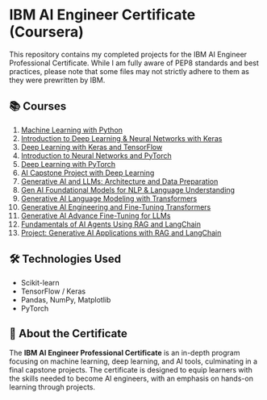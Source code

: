 # IBM AI Engineer Certificate (Coursera)

This repository contains my completed projects for the IBM AI Engineer Professional Certificate. 
While I am fully aware of PEP8 standards and best practices, please note that some files may not strictly adhere to them as they were 
prewritten by IBM.

## 📚 Courses

1. [Machine Learning with Python](https://www.coursera.org/learn/machine-learning-with-python?specialization=ai-engineer)
2. [Introduction to Deep Learning & Neural Networks with Keras](https://www.coursera.org/learn/introduction-to-deep-learning-with-keras?specialization=ai-engineer)
3. [Deep Learning with Keras and TensorFlow](https://www.coursera.org/learn/building-deep-learning-models-with-tensorflow?specialization=ai-engineer)
4. [Introduction to Neural Networks and PyTorch](https://www.coursera.org/learn/deep-neural-networks-with-pytorch?specialization=ai-engineer)
5. [Deep Learning with PyTorch](https://www.coursera.org/learn/advanced-deep-learning-with-pytorch?specialization=ai-engineer)
6. [AI Capstone Project with Deep Learning](https://www.coursera.org/learn/ai-deep-learning-capstone?specialization=ai-engineer)
7. [Generative AI and LLMs: Architecture and Data Preparation](https://www.coursera.org/learn/generative-ai-llm-architecture-data-preparation?specialization=ai-engineer)
8. [Gen AI Foundational Models for NLP & Language Understanding](https://www.coursera.org/learn/gen-ai-foundational-models-for-nlp-and-language-understanding?specialization=ai-engineer)
9. [Generative AI Language Modeling with Transformers](https://www.coursera.org/learn/generative-ai-language-modeling-with-transformers?specialization=ai-engineer)
10. [Generative AI Engineering and Fine-Tuning Transformers](https://www.coursera.org/learn/generative-ai-engineering-and-fine-tuning-transformers?specialization=ai-engineer)
11. [Generative AI Advance Fine-Tuning for LLMs](https://www.coursera.org/learn/generative-ai-advanced-fine-tuning-for-llms?specialization=ai-engineer)
12. [Fundamentals of AI Agents Using RAG and LangChain](https://www.coursera.org/learn/fundamentals-of-ai-agents-using-rag-and-langchain?specialization=ai-engineer)
13. [Project: Generative AI Applications with RAG and LangChain](https://www.coursera.org/learn/project-generative-ai-applications-with-rag-and-langchain?specialization=ai-engineer)

## 🛠 Technologies Used

- Scikit-learn
- TensorFlow / Keras
- Pandas, NumPy, Matplotlib
- PyTorch

## 🧠 About the Certificate

The **IBM AI Engineer Professional Certificate** is an in-depth program focusing on machine learning, deep learning, and AI tools, culminating in a final capstone projects. The certificate is designed to equip learners with the skills needed to become AI engineers, with an emphasis on hands-on learning through projects.
